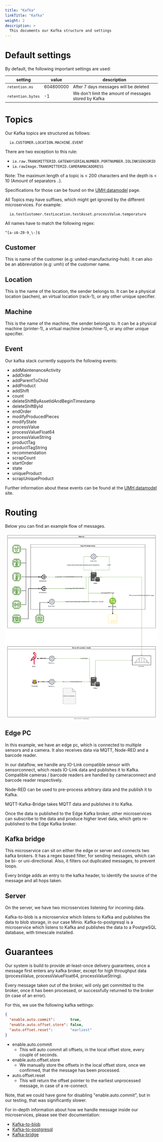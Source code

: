 ```yaml
---
title: "Kafka"
linkTitle: "Kafka"
weight: 2
description: >
  This documents our Kafka structure and settings
---
```


# Default settings
By default, the following important settings are used:

| setting           | value     | description                                           |
|-------------------|-----------|-------------------------------------------------------|
| `retention.ms`    | 604800000 | After 7 days messages will be deleted                 |
| `retention.bytes` | -1        | We don't limit the amount of messages stored by Kafka |

# Topics

Our Kafka topics are structured as follows:

```
  ia.CUSTOMER.LOCATION.MACHINE.EVENT
```

There are two exception to this rule:
- ```ia.raw.TRANSMITTERID.GATEWAYSERIALNUMBER.PORTNUMBER.IOLINKSENSORID```
- ```ia.rawImage.TRANSMITTERID.CAMERAMACADDRESS```

Note: The maximum length of a topic is < 200 characters and the depth is < 10 (Amount of separators `.`).

Specifications for those can be found on the [UMH datamodel](https://docs.umh.app/docs/concepts/mqtt/) page. 

All Topics may have suffixes, which might get ignored by the different microservices.
For example:
```
  ia.testCustomer.testLocation.testAsset.processValue.temperature
```

All names have to match the following regex:
```regexp
^[a-zA-Z0-9_\-]$
```

## Customer

This is name of the customer (e.g: united-manufacturing-hub).
It can also be an abbreviation (e.g: umh) of the customer name.

## Location

This is the name of the location, the sender belongs to.
It can be a physical location (aachen), an virtual location (rack-1), or any other unique specifier.

## Machine

This is the name of the machine, the sender belongs to.
It can be a physical machine (printer-1), a virtual machine (vmachine-1), or any other unique specifier.

## Event

Our kafka stack currently supports the following events:

 - addMaintenanceActivity
 - addOrder
 - addParentToChild
 - addProduct
 - addShift
 - count
 - deleteShiftByAssetIdAndBeginTimestamp
 - deleteShiftById
 - endOrder
 - modifyProducedPieces
 - modifyState
 - processValue
 - processValueFloat64
 - processValueString
 - productTag
 - productTagString
 - recommendation
 - scrapCount
 - startOrder
 - state
 - uniqueProduct
 - scrapUniqueProduct

Further information about these events can be found at the [UMH datamodel](https://docs.umh.app/docs/concepts/mqtt/) site.


# Routing

Below you can find an example flow of messages.

![Example kafka flow](flow.drawio.svg)

## Edge PC
In this example, we have an edge pc, which is connected to multiple sensors and a camera.
It also receives data via MQTT, Node-RED and a barcode reader.

In our dataflow, we handle any IO-Link compatible sensor with sensorconnect, which reads IO-Link data and publishes it to Kafka.
Compatible cameras / barcode readers are handled by cameraconnect and barcode reader respectively.

Node-RED can be used to pre-process arbitrary data and the publish it to Kafka.

MQTT-Kafka-Bridge takes MQTT data and publishes it to Kafka.

Once the data is published to the Edge Kafka broker, other microservices can subscribe to the data and produce higher level data,
which gets re-published to the Edge Kafka broker.

## Kafka bridge

This microservice can sit on either the edge or server and connects two kafka brokers.
It has a regex based filter, for sending messages, which can be bi- or uni-directional.
Also, it filters out duplicated messages, to prevent loops.

Every bridge adds an entry to the kafka header, to identify the source of the message and all hops taken.

## Server

On the server, we have two microservices listening for incoming data.

Kafka-to-blob is a microservice which listens to Kafka and publishes the data to blob storage, in our case Minio.
Kafka-to-postgresql is a microservice which listens to Kafka and publishes the data to a PostgreSQL database,
with timescale installed.

# Guarantees

Our system is build to provide at-least-once delivery guarantees, once a message first enters any kafka broker,
except for high throughput data (processValue, processValueFloat64, processValueString).

Every message taken out of the broker, will only get committed to the broker, once it has been processed, or
successfully returned to the broker (in case of an error).

For this, we use the following kafka settings:

```json
{
  "enable.auto.commit":       true,
  "enable.auto.offset.store": false,
  "auto.offset.reset":        "earliest"
}
```

- enable.auto.commit 
  - This will auto commit all offsets, in the local offset store, every couple of seconds.
- enable.auto.offset.store 
  - We manually store the offsets in the local offset store, once we confirmed, that the message has been processed.
- auto.offset.reset
  - This will return the offset pointer to the earliest unprocessed message, in case of a re-connect.

Note, that we could have gone for disabling "enable.auto.commit", but in our testing, that was significantly slower.

For in-depth information about how we handle message inside our microservices, please see their documentation:

- [Kafka-to-blob](/docs/developers/united-manufacturing-hub/kafka-to-blob/)
- [Kafka-to-postgresql](/docs/developers/united-manufacturing-hub/kafka-to-postgresql/)
- [Kafka-bridge](/docs/developers/united-manufacturing-hub/kafka-bridge/)